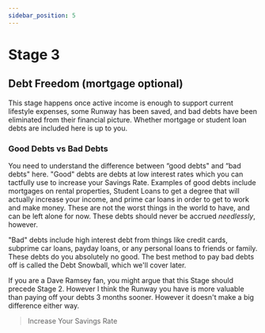 ```yaml
---
sidebar_position: 5
---
```


# Stage 3

## Debt Freedom (mortgage optional)

This stage happens once active income is enough to support current lifestyle expenses, some Runway has been saved, and bad debts have been eliminated from their financial picture. Whether mortgage or student loan debts are included here is up to you. 

### Good Debts vs Bad Debts

You need to understand the difference between “good debts" and “bad debts" here. "Good" debts are debts at low interest rates which you can tactfully use to increase your Savings Rate. Examples of good debts include mortgages on rental properties, Student Loans to get a degree that will actually increase your income, and prime car loans in order to get to work and make money. These are not the worst things in the world to have, and can be left alone for now. These debts should never be accrued *needlessly*, however. 

"Bad" debts include high interest debt from things like credit cards, subprime car loans, payday loans, or any personal loans to friends or family. These debts do you absolutely no good. The best method to pay bad debts off is called the Debt Snowball, which we'll cover later.

If you are a Dave Ramsey fan, you might argue that this Stage should precede Stage 2. However I think the Runway you have is more valuable than paying off your debts 3 months sooner. However it doesn't make a big difference either way.

>Increase Your Savings Rate